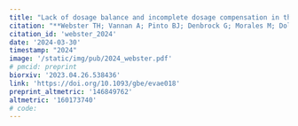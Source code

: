 ```yaml
---
title: "Lack of dosage balance and incomplete dosage compensation in the ZZ/ZW Gila monster (*Heloderma suspectum*) revealed by de novo genome assembly"
citation: "**Webster TH; Vannan A; Pinto BJ; Denbrock G; Morales M; Dolby GA; Fiddes IT; DeNardo DF; Wilson MA**. 2024. Lack of dosage balance and incomplete dosage compensation in the ZZ/ZW Gila monster (*Heloderma suspectum*) revealed by de novo genome assembly. *Genome Biology and Evolution* 16: evae018."
citation_id: 'webster_2024'
date: '2024-03-30'
timestamp: "2024"
image: '/static/img/pub/2024_webster.pdf'
# pmcid: preprint
biorxiv: '2023.04.26.538436'
link: 'https://doi.org/10.1093/gbe/evae018'
preprint_altmetric: '146849762'
altmetric: '160173740'
# code:
---
```


